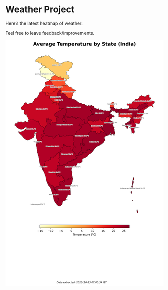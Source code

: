# Weather Project

Here’s the latest heatmap of weather:

Feel free to leave feedback/improvements.

![India Heatmap](docs/assets/india_heatmap.png?v=F9853C)
